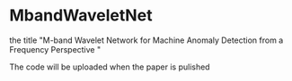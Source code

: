 # MbandWaveletNet
the title "M-band Wavelet Network for Machine Anomaly Detection from a Frequency Perspective "

The code will be uploaded when the paper is pulished
